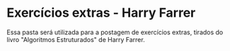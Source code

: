 # Exercícios extras - Harry Farrer
Essa pasta será utilizada para a postagem de exercícios extras, tirados do livro "Algoritmos Estruturados" de Harry Farrer.